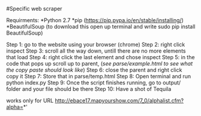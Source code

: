 #Specific web scraper

Requirments:
*Python 2.7 
*pip (https://pip.pypa.io/en/stable/installing/)
*BeautifulSoup (to download this open up terminal and write sudo pip install BeautifulSoup)


Step 1: go to the website using your browser (chrome)
Step 2: right click inspect
Step 3: scroll all the way down, untill there are no more elements that load
Step 4: right click the last element and chose inspect
Step 5: in the code that pops up scroll up to parent, <table id="jq-regular-exhibitors" class="mys-results mys-zebra mys-hover"> (_see parse/example.html to see what the copy paste should look like_)
Step 6: close the parent and right click copy it
Step 7: Store that in parse/temp.html
Step 8: Open terminal and run python index.py
Step 9: Once the script finishes running, go to output/ folder and your file should be there
Step 10: Have a shot of Tequila

works only for URL http://ebace17.mapyourshow.com/7_0/alphalist.cfm?alpha=*'
